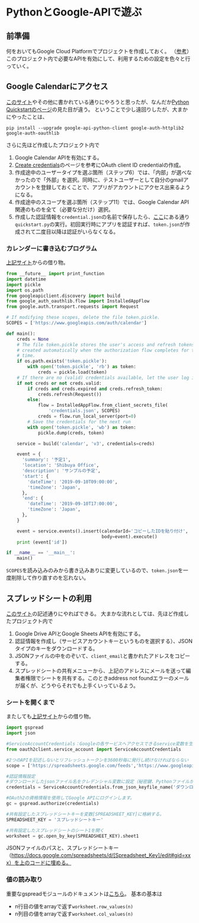 # PythonとGoogle-APIで遊ぶ

## 前準備

何をおいてもGoogle Cloud Platformでプロジェクトを作成しておく。
（[参考](https://tanuhack.com/operate-spreadsheet/)）
このプロジェクト内で必要なAPIを有効にして、利用するための設定を色々と行っていく。

## Google Calendarにアクセス

[このサイト](https://non-dimension.com/python-googlecalendarapi/)やその他に書かれている通りにやろうと思ったが、なんだか[Python Quickstartのページ](https://developers.google.com/calendar/quickstart/python?hl=ja)の見た目が違う。
ということで少し遠回りしたが、大まかにやったことは、
```
pip install --upgrade google-api-python-client google-auth-httplib2 google-auth-oauthlib
```
さらに先ほど作成したプロジェクト内で
1. Google Calendar APIを有効にする。
2. [Create credentials](https://developers.google.com/workspace/guides/create-credentials?hl=ja)のページを参考にOAuth client ID credentialの作成。
3. 作成途中のユーザータイプを選ぶ箇所（ステップ6）では、「内部」が選べなかったので「外部」を選択。同時に、テストユーザーとして自分のgmailアカウントを登録しておくことで、アプリがアカウントにアクセス出来るようになる。
4. 作成途中のスコープを選ぶ箇所（ステップ11）では、Google Calendar API関連のものを全て（必要な分だけ）選択。
5. 作成した認証情報を`credential.json`の名前で保存したら、[ここ](https://developers.google.com/calendar/quickstart/python?hl=ja)にある通り`quickstart.py`の実行。初回実行時にアプリを認証すれば、`token.json`が作成されて二度目以降は認証がいらなくなる。

### カレンダーに書き込むプログラム

[上記サイト](https://non-dimension.com/python-googlecalendarapi/)からの借り物。

``` python
from __future__ import print_function
import datetime
import pickle
import os.path
from googleapiclient.discovery import build
from google_auth_oauthlib.flow import InstalledAppFlow
from google.auth.transport.requests import Request

# If modifying these scopes, delete the file token.pickle.
SCOPES = ['https://www.googleapis.com/auth/calendar']

def main():
    creds = None
    # The file token.pickle stores the user's access and refresh tokens, and is
    # created automatically when the authorization flow completes for the first
    # time.
    if os.path.exists('token.pickle'):
        with open('token.pickle', 'rb') as token:
            creds = pickle.load(token)
    # If there are no (valid) credentials available, let the user log in.
    if not creds or not creds.valid:
        if creds and creds.expired and creds.refresh_token:
            creds.refresh(Request())
        else:
            flow = InstalledAppFlow.from_client_secrets_file(
                'credentials.json', SCOPES)
            creds = flow.run_local_server(port=0)
        # Save the credentials for the next run
        with open('token.pickle', 'wb') as token:
            pickle.dump(creds, token)

    service = build('calendar', 'v3', credentials=creds)

    event = {
      'summary': '予定1',
      'location': 'Shibuya Office',
      'description': 'サンプルの予定',
      'start': {
        'dateTime': '2019-09-10T09:00:00',
        'timeZone': 'Japan',
      },
      'end': {
        'dateTime': '2019-09-10T17:00:00',
        'timeZone': 'Japan',
      },
    }

    event = service.events().insert(calendarId='コピーしたIDを貼り付け',
                                    body=event).execute()
    print (event['id'])

if __name__ == '__main__':
    main()
```

`SCOPES`を読み込みのみから書き込みありに変更しているので、`token.json`を一度削除して作り直すのを忘れない。

## スプレッドシートの利用

[このサイト](https://tanuhack.com/operate-spreadsheet/)の記述通りにやればできる。
大まかな流れとしては、先ほど作成したプロジェクト内で
1. Google Drive APIとGoogle Sheets APIを有効にする。
2. 認証情報を作成し（サービスアカウントキーというものを選択する）、JSONタイプのキーをダウンロードする。
3. JSONファイルの中をのぞいて、`client_email`と書かれたアドレスをコピーする。
4. スプレッドシートの共有メニューから、上記のアドレスにメールを送って編集者権限でシートを共有する。このときaddress not foundエラーのメールが届くが、どうやらそれでも上手くいっているよう。

### シートを開くまで

またしても[上記サイト](https://tanuhack.com/operate-spreadsheet/)からの借り物。

``` python
import gspread
import json

#ServiceAccountCredentials：Googleの各サービスへアクセスできるservice変数を生成します。
from oauth2client.service_account import ServiceAccountCredentials

#2つのAPIを記述しないとリフレッシュトークンを3600秒毎に発行し続けなければならない
scope = ['https://spreadsheets.google.com/feeds','https://www.googleapis.com/auth/drive']

#認証情報設定
#ダウンロードしたjsonファイル名をクレデンシャル変数に設定（秘密鍵、Pythonファイルから読み込みしやすい位置に置く）
credentials = ServiceAccountCredentials.from_json_keyfile_name('ダウンロードしたJSONファイル名.json', scope)

#OAuth2の資格情報を使用してGoogle APIにログインします。
gc = gspread.authorize(credentials)

#共有設定したスプレッドシートキーを変数[SPREADSHEET_KEY]に格納する。
SPREADSHEET_KEY = 'スプレッドシートキー'

#共有設定したスプレッドシートのシート1を開く
worksheet = gc.open_by_key(SPREADSHEET_KEY).sheet1
```

JSONファイルのパスと、スプレッドシートキー（https://docs.google.com/spreadsheets/d/[Spreadsheet_Key]/edit#gid=xxx）を上のコードに埋める。

### 値の読み取り

重要なgspreadモジュールのドキュメントは[こちら](https://gspread.readthedocs.io/en/latest/)。
基本の基本は

- n行目の値をarrayで返す`worksheet.row_values(n)`
- n列目の値をarrayで返す`worksheet.col_values(n)`
